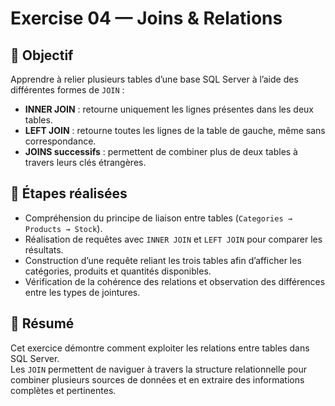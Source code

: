 # Exercise 04 — Joins & Relations

## 🎯 Objectif
Apprendre à relier plusieurs tables d’une base SQL Server à l’aide des différentes formes de `JOIN` :
- **INNER JOIN** : retourne uniquement les lignes présentes dans les deux tables.
- **LEFT JOIN** : retourne toutes les lignes de la table de gauche, même sans correspondance.
- **JOINS successifs** : permettent de combiner plus de deux tables à travers leurs clés étrangères.

## 🧱 Étapes réalisées
- Compréhension du principe de liaison entre tables (`Categories → Products → Stock`).
- Réalisation de requêtes avec `INNER JOIN` et `LEFT JOIN` pour comparer les résultats.
- Construction d’une requête reliant les trois tables afin d’afficher les catégories, produits et quantités disponibles.
- Vérification de la cohérence des relations et observation des différences entre les types de jointures.

## 📘 Résumé
Cet exercice démontre comment exploiter les relations entre tables dans SQL Server.  
Les `JOIN` permettent de naviguer à travers la structure relationnelle pour combiner plusieurs sources de données et en extraire des informations complètes et pertinentes.
